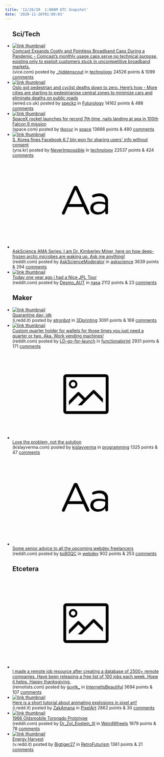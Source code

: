 ```yaml
---
title: '11/26/20  1:00AM UTC Snapshot'
date: '2020-11-26T01:00:03'
---
```

<ul>
<h2>Sci/Tech</h2>

<li><a href='https://www.vice.com/en/article/4adxpq/comcast-expands-costly-and-pointless-broadband-caps-during-a-pandemic'><img src='https://a.thumbs.redditmedia.com/qAR_XnXN4oTT-P2W0gwfl7y7QdC27k_APp5LPkiUtV4.jpg' alt='link thumbnail'></a><div><div class='linkTitle'><a href='https://www.vice.com/en/article/4adxpq/comcast-expands-costly-and-pointless-broadband-caps-during-a-pandemic'>Comcast Expands Costly and Pointless Broadband Caps During a Pandemic - Comcast’s monthly usage caps serve no technical purpose, existing only to exploit customers stuck in uncompetitive broadband markets.</a></div>(vice.com) posted by <a href='https://www.reddit.com/user/_hiddenscout'>_hiddenscout</a> in <a href='https://www.reddit.com/r/technology'>technology</a> 24526 points & 1099 <a href='https://www.reddit.com/r/technology/comments/k0u0xu/comcast_expands_costly_and_pointless_broadband/'>comments</a></div></li>

<li><a href='https://www.wired.co.uk/article/oslo-pedestrianisation'><img src='https://b.thumbs.redditmedia.com/vBXKe446ACpLp7rcvut79B2AqSfTs-ZJmUgwdkwMdSc.jpg' alt='link thumbnail'></a><div><div class='linkTitle'><a href='https://www.wired.co.uk/article/oslo-pedestrianisation'>Oslo got pedestrian and cyclist deaths down to zero. Here’s how - More cities are starting to pedestrianise central zones to minimize cars and eliminate deaths on public roads</a></div>(wired.co.uk) posted by <a href='https://www.reddit.com/user/speckz'>speckz</a> in <a href='https://www.reddit.com/r/Futurology'>Futurology</a> 14162 points & 488 <a href='https://www.reddit.com/r/Futurology/comments/k0qz26/oslo_got_pedestrian_and_cyclist_deaths_down_to/'>comments</a></div></li>

<li><a href='https://www.space.com/spacex-starlink-100th-falcon-9-rocket-launch'><img src='https://b.thumbs.redditmedia.com/ewtl8fXEWqcEh13CtLa8CY5WTlXvc4rtLepzJw-H-Os.jpg' alt='link thumbnail'></a><div><div class='linkTitle'><a href='https://www.space.com/spacex-starlink-100th-falcon-9-rocket-launch'>SpaceX rocket launches for record 7th time, nails landing at sea in 100th Falcon 9 mission</a></div>(space.com) posted by <a href='https://www.reddit.com/user/tkocur'>tkocur</a> in <a href='https://www.reddit.com/r/space'>space</a> 13666 points & 480 <a href='https://www.reddit.com/r/space/comments/k0sflw/spacex_rocket_launches_for_record_7th_time_nails/'>comments</a></div></li>

<li><a href='http://yna.kr/AEN20201125006500320'><img src='https://a.thumbs.redditmedia.com/gjKOOKUe7uhrDimOdA4tp8sEG8LQ4ic13NtZQJ_GYv4.jpg' alt='link thumbnail'></a><div><div class='linkTitle'><a href='http://yna.kr/AEN20201125006500320'>S. Korea fines Facebook 6.7 bln won for sharing users' info without consent</a></div>(yna.kr) posted by <a href='https://www.reddit.com/user/NeverImpossible'>NeverImpossible</a> in <a href='https://www.reddit.com/r/technology'>technology</a> 22537 points & 424 <a href='https://www.reddit.com/r/technology/comments/k0nw5z/s_korea_fines_facebook_67_bln_won_for_sharing/'>comments</a></div></li>

<li><a href='https://www.reddit.com/r/askscience/comments/k0qxtu/askscience_ama_series_i_am_dr_kimberley_miner/'><svg version='1.1' viewBox='-34 -12 104 64' preserveAspectRatio='xMidYMid slice' xmlns='http://www.w3.org/2000/svg' xmlns:xlink='http://www.w3.org/1999/xlink'>
    <title>text link thumbnail</title>
    <path d='M12.19,8.84a1.45,1.45,0,0,0-1.4-1h-.12a1.46,1.46,0,0,0-1.42,1L1.14,26.56a1.29,1.29,0,0,0-.14.59,1,1,0,0,0,1,1,1.12,1.12,0,0,0,1.08-.77l2.08-4.65h11l2.08,4.59a1.24,1.24,0,0,0,1.12.83,1.08,1.08,0,0,0,1.08-1.08,1.64,1.64,0,0,0-.14-.57ZM6.08,20.71l4.59-10.22,4.6,10.22Z'>
    </path>
    <path d='M32.24,14.78A6.35,6.35,0,0,0,27.6,13.2a11.36,11.36,0,0,0-4.7,1,1,1,0,0,0-.58.89,1,1,0,0,0,.94.92,1.23,1.23,0,0,0,.39-.08,8.87,8.87,0,0,1,3.72-.81c2.7,0,4.28,1.33,4.28,3.92v.5a15.29,15.29,0,0,0-4.42-.61c-3.64,0-6.14,1.61-6.14,4.64v.05c0,2.95,2.7,4.48,5.37,4.48a6.29,6.29,0,0,0,5.19-2.48V26.9a1,1,0,0,0,1,1,1,1,0,0,0,1-1.06V19A5.71,5.71,0,0,0,32.24,14.78Zm-.56,7.7c0,2.28-2.17,3.89-4.81,3.89-1.94,0-3.61-1.06-3.61-2.86v-.06c0-1.8,1.5-3,4.2-3a15.2,15.2,0,0,1,4.22.61Z'>
    </path>
    </svg></a><div><div class='linkTitle'><a href='https://www.reddit.com/r/askscience/comments/k0qxtu/askscience_ama_series_i_am_dr_kimberley_miner/'>AskScience AMA Series: I am Dr. Kimberley Miner, here on how deep-frozen arctic microbes are waking up. Ask me anything!</a></div>(reddit.com) posted by <a href='https://www.reddit.com/user/AskScienceModerator'>AskScienceModerator</a> in <a href='https://www.reddit.com/r/askscience'>askscience</a> 3639 points & 294 <a href='https://www.reddit.com/r/askscience/comments/k0qxtu/askscience_ama_series_i_am_dr_kimberley_miner/'>comments</a></div></li>

<li><a href='https://www.reddit.com/gallery/k0o1cl'><img src='https://b.thumbs.redditmedia.com/6zG_tWz8NqCB7QypCopDTbS2npgMXDWGUAuVfE_41ig.jpg' alt='link thumbnail'></a><div><div class='linkTitle'><a href='https://www.reddit.com/gallery/k0o1cl'>Today one year ago i had a Nice JPL Tour</a></div>(reddit.com) posted by <a href='https://www.reddit.com/user/Desmo_AUT'>Desmo_AUT</a> in <a href='https://www.reddit.com/r/nasa'>nasa</a> 2112 points & 23 <a href='https://www.reddit.com/r/nasa/comments/k0o1cl/today_one_year_ago_i_had_a_nice_jpl_tour/'>comments</a></div></li>

<h2>Maker</h2>

<li><a href='https://i.redd.it/ayo55vu3rd161.jpg'><img src='https://a.thumbs.redditmedia.com/eK204UoGoFFCQzy6FUeyKHTKeOAW4Ux7DUlvC5VAlB0.jpg' alt='link thumbnail'></a><div><div class='linkTitle'><a href='https://i.redd.it/ayo55vu3rd161.jpg'>Quarantine day: idk</a></div>(i.redd.it) posted by <a href='https://www.reddit.com/user/atronbot'>atronbot</a> in <a href='https://www.reddit.com/r/3Dprinting'>3Dprinting</a> 3091 points & 169 <a href='https://www.reddit.com/r/3Dprinting/comments/k0rbri/quarantine_day_idk/'>comments</a></div></li>

<li><a href='https://www.reddit.com/gallery/k0lidp'><img src='https://b.thumbs.redditmedia.com/CguPBv-RSsCNkExQIMfoKU-Lugepc5sqAaoAlpCJdFw.jpg' alt='link thumbnail'></a><div><div class='linkTitle'><a href='https://www.reddit.com/gallery/k0lidp'>Custom quarter holder for wallets for those times you just need a quarter or two. Aka. Work vending machines!</a></div>(reddit.com) posted by <a href='https://www.reddit.com/user/LD-go-for-launch'>LD-go-for-launch</a> in <a href='https://www.reddit.com/r/functionalprint'>functionalprint</a> 2931 points & 171 <a href='https://www.reddit.com/r/functionalprint/comments/k0lidp/custom_quarter_holder_for_wallets_for_those_times/'>comments</a></div></li>

<li><a href='https://kislayverma.com/organizations/managing-developer-identities-in-autonomous-teams/'><svg version='1.1' viewBox='-34 -14 104 64' preserveAspectRatio='xMidYMid meet' xmlns='http://www.w3.org/2000/svg' xmlns:xlink='http://www.w3.org/1999/xlink'>
    <title>link thumbnail</title>
    <path d='M32,4H4A2,2,0,0,0,2,6V30a2,2,0,0,0,2,2H32a2,2,0,0,0,2-2V6A2,2,0,0,0,32,4ZM4,30V6H32V30Z'></path>
    <path d='M8.92,14a3,3,0,1,0-3-3A3,3,0,0,0,8.92,14Zm0-4.6A1.6,1.6,0,1,1,7.33,11,1.6,1.6,0,0,1,8.92,9.41Z'></path>
    <path d='M22.78,15.37l-5.4,5.4-4-4a1,1,0,0,0-1.41,0L5.92,22.9v2.83l6.79-6.79L16,22.18l-3.75,3.75H15l8.45-8.45L30,24V21.18l-5.81-5.81A1,1,0,0,0,22.78,15.37Z'></path>
    </svg></a><div><div class='linkTitle'><a href='https://kislayverma.com/organizations/managing-developer-identities-in-autonomous-teams/'>Love the problem, not the solution</a></div>(kislayverma.com) posted by <a href='https://www.reddit.com/user/kislayverma'>kislayverma</a> in <a href='https://www.reddit.com/r/programming'>programming</a> 1325 points & 47 <a href='https://www.reddit.com/r/programming/comments/k0onv2/love_the_problem_not_the_solution/'>comments</a></div></li>

<li><a href='https://www.reddit.com/r/webdev/comments/k0ntfn/some_senior_advice_to_all_the_upcoming_webdev/'><svg version='1.1' viewBox='-34 -12 104 64' preserveAspectRatio='xMidYMid slice' xmlns='http://www.w3.org/2000/svg' xmlns:xlink='http://www.w3.org/1999/xlink'>
    <title>text link thumbnail</title>
    <path d='M12.19,8.84a1.45,1.45,0,0,0-1.4-1h-.12a1.46,1.46,0,0,0-1.42,1L1.14,26.56a1.29,1.29,0,0,0-.14.59,1,1,0,0,0,1,1,1.12,1.12,0,0,0,1.08-.77l2.08-4.65h11l2.08,4.59a1.24,1.24,0,0,0,1.12.83,1.08,1.08,0,0,0,1.08-1.08,1.64,1.64,0,0,0-.14-.57ZM6.08,20.71l4.59-10.22,4.6,10.22Z'>
    </path>
    <path d='M32.24,14.78A6.35,6.35,0,0,0,27.6,13.2a11.36,11.36,0,0,0-4.7,1,1,1,0,0,0-.58.89,1,1,0,0,0,.94.92,1.23,1.23,0,0,0,.39-.08,8.87,8.87,0,0,1,3.72-.81c2.7,0,4.28,1.33,4.28,3.92v.5a15.29,15.29,0,0,0-4.42-.61c-3.64,0-6.14,1.61-6.14,4.64v.05c0,2.95,2.7,4.48,5.37,4.48a6.29,6.29,0,0,0,5.19-2.48V26.9a1,1,0,0,0,1,1,1,1,0,0,0,1-1.06V19A5.71,5.71,0,0,0,32.24,14.78Zm-.56,7.7c0,2.28-2.17,3.89-4.81,3.89-1.94,0-3.61-1.06-3.61-2.86v-.06c0-1.8,1.5-3,4.2-3a15.2,15.2,0,0,1,4.22.61Z'>
    </path>
    </svg></a><div><div class='linkTitle'><a href='https://www.reddit.com/r/webdev/comments/k0ntfn/some_senior_advice_to_all_the_upcoming_webdev/'>Some senior advice to all the upcoming webdev freelancers</a></div>(reddit.com) posted by <a href='https://www.reddit.com/user/toi80QC'>toi80QC</a> in <a href='https://www.reddit.com/r/webdev'>webdev</a> 902 points & 253 <a href='https://www.reddit.com/r/webdev/comments/k0ntfn/some_senior_advice_to_all_the_upcoming_webdev/'>comments</a></div></li>

<h2>Etcetera</h2>

<li><a href='https://remotists.com/newsletters/brand-new-remote-jobs-across-canva-1password-morning-brew-2750-remotists-companies/'><svg version='1.1' viewBox='-34 -14 104 64' preserveAspectRatio='xMidYMid meet' xmlns='http://www.w3.org/2000/svg' xmlns:xlink='http://www.w3.org/1999/xlink'>
    <title>link thumbnail</title>
    <path d='M32,4H4A2,2,0,0,0,2,6V30a2,2,0,0,0,2,2H32a2,2,0,0,0,2-2V6A2,2,0,0,0,32,4ZM4,30V6H32V30Z'></path>
    <path d='M8.92,14a3,3,0,1,0-3-3A3,3,0,0,0,8.92,14Zm0-4.6A1.6,1.6,0,1,1,7.33,11,1.6,1.6,0,0,1,8.92,9.41Z'></path>
    <path d='M22.78,15.37l-5.4,5.4-4-4a1,1,0,0,0-1.41,0L5.92,22.9v2.83l6.79-6.79L16,22.18l-3.75,3.75H15l8.45-8.45L30,24V21.18l-5.81-5.81A1,1,0,0,0,22.78,15.37Z'></path>
    </svg></a><div><div class='linkTitle'><a href='https://remotists.com/newsletters/brand-new-remote-jobs-across-canva-1password-morning-brew-2750-remotists-companies/'>I made a remote job resource after creating a database of 2500+ remote companies. Have been releasing a free list of 100 jobs each week. Hope it helps. Happy thanksgiving.</a></div>(remotists.com) posted by <a href='https://www.reddit.com/user/guytk_'>guytk_</a> in <a href='https://www.reddit.com/r/InternetIsBeautiful'>InternetIsBeautiful</a> 3694 points & 107 <a href='https://www.reddit.com/r/InternetIsBeautiful/comments/k0v5wo/i_made_a_remote_job_resource_after_creating_a/'>comments</a></div></li>

<li><a href='https://i.redd.it/aul16fu0re161.gif'><img src='https://b.thumbs.redditmedia.com/n0B4RVpzfVb6n2qcQy-7JtBuWBklR5k0wn4e75fGy0Q.jpg' alt='link thumbnail'></a><div><div class='linkTitle'><a href='https://i.redd.it/aul16fu0re161.gif'>Here is a short tutorial about animating explosions in pixel art!</a></div>(i.redd.it) posted by <a href='https://www.reddit.com/user/ZakAmana'>ZakAmana</a> in <a href='https://www.reddit.com/r/PixelArt'>PixelArt</a> 2862 points & 30 <a href='https://www.reddit.com/r/PixelArt/comments/k0ulp7/here_is_a_short_tutorial_about_animating/'>comments</a></div></li>

<li><a href='https://www.reddit.com/gallery/k0mw4m'><img src='https://b.thumbs.redditmedia.com/_N6Sno0Jlmg8YuMjoHE3cc_HKUXE3U457T_VOWko3jA.jpg' alt='link thumbnail'></a><div><div class='linkTitle'><a href='https://www.reddit.com/gallery/k0mw4m'>1966 Oldsmobile Toronado Prototype</a></div>(reddit.com) posted by <a href='https://www.reddit.com/user/Dr_Zol_Epstein_III'>Dr_Zol_Epstein_III</a> in <a href='https://www.reddit.com/r/WeirdWheels'>WeirdWheels</a> 1879 points & 78 <a href='https://www.reddit.com/r/WeirdWheels/comments/k0mw4m/1966_oldsmobile_toronado_prototype/'>comments</a></div></li>

<li><a href='https://v.redd.it/oonrmiwoje161'><img src='https://b.thumbs.redditmedia.com/0HgAlu4rPjPpxt_oW3dJKd5U05_bhwEKHjaItOz76UI.jpg' alt='link thumbnail'></a><div><div class='linkTitle'><a href='https://v.redd.it/oonrmiwoje161'>Energy Harvest</a></div>(v.redd.it) posted by <a href='https://www.reddit.com/user/Bigtiger27'>Bigtiger27</a> in <a href='https://www.reddit.com/r/RetroFuturism'>RetroFuturism</a> 1361 points & 21 <a href='https://www.reddit.com/r/RetroFuturism/comments/k0tuh0/energy_harvest/'>comments</a></div></li>

</ul>
